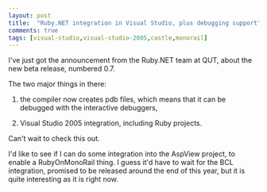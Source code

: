 ```yaml
---
layout: post
title:  "Ruby.NET integration in Visual Studio, plus debugging support"
comments: true
tags: [visual-studio,visual-studio-2005,castle,monorail]
---
```



I've just got the announcement from the Ruby.NET team at QUT, about the new beta release, numbered 0.7.

The two major things in there:

1. the compiler now creates pdb files, which means that it can be debugged with the interactive debuggers, 

2. Visual Studio 2005 integration, including Ruby projects.

Can't wait to check this out.

I'd like to see if I can do some integration into the AspView project, to enable a RubyOnMonoRail thing. I guess it'd have to wait for the BCL integration, promised to be released around the end of this year, but it is quite interesting as it is right now.

